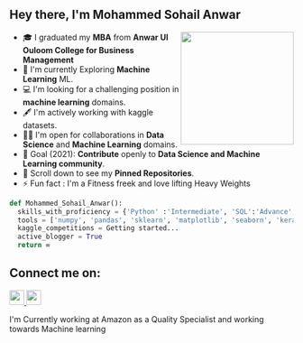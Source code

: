 ## Hey there, I'm Mohammed Sohail Anwar
<img align='right' src="https://media1.giphy.com/media/l3vRaWAPakjiEUQow/giphy.gif" width="200">


- 🎓 I graduated my **MBA** from **Anwar Ul Ouloom College for Business Management**
- 🌱 I'm currently Exploring **Machine Learning** ML.
- 💻 I'm looking for a challenging position in **machine learning** domains.
- 🖋️ I'm actively working with kaggle datasets.
- 🤝🏻 I'm open for collaborations in **Data Science** and **Machine Learning** domains.
- 🎯 Goal (2021): **Contribute** openly to **Data Science and Machine Learning community**.
- 📌 Scroll down to see my **Pinned Repositories**.
- ⚡  Fun fact : I'm a Fitness freek and love lifting Heavy Weights


```python
def Mohammed_Sohail_Anwar():
  skills_with_proficiency = {'Python' :'Intermediate', 'SQL':'Advance', 'tableau':'Intermidiate', 'Excel':'Advance',}
  tools = ['numpy', 'pandas', 'sklearn', 'matplotlib', 'seaborn', 'keras', 'flask', 'tableau']
  kaggle_competitions = Getting started...
  active_blogger = True
  return ∞
```

## Connect me on:

<a href="https://www.linkedin.com/in/mohammed-sohail-anwar/">
<img src="https://cdn.jsdelivr.net/npm/simple-icons@v3/icons/linkedin.svg" width="26" height="26"  target = "_blank" />
</a>


<a href="https://www.instagram.com/mr.mohammed_sohail_anwar/">
<img src="https://cdn.jsdelivr.net/npm/simple-icons@v3/icons/instagram.svg" width="26" height="26" target = "_blank" />
</a>

I'm Currently working at Amazon as a Quality Specialist and working towards Machine learning
